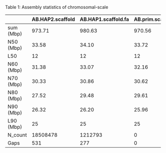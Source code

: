 Table 1: Assembly statistics of chromosomal-scale




|          |  AB.HAP2.scaffold | AB.HAP1.scaffold.fa | AB.prim.scaffold.fa |
| -------- | ----------------- | ------------------- | ------------------- |
| sum (Mbp)      | 973.71            | 980.63              | 970.56              |
| N50 (Mbp)      | 33.58             | 34.10               | 33.72               |
| L50      | 12                | 12                  | 12                  |
| N60 (Mbp)      | 31.38             | 33.07               | 32.16               |
| N70 (Mbp)      | 30.33             | 30.86               | 30.62               |
| N80 (Mbp)      | 27.52             | 29.48               | 29.61               |
| N90 (Mbp)      | 26.32             | 26.20               | 25.96               |
| L90 (Mbp)      | 25                | 25                  | 25                  |
| N_count | 18508478          | 1212793             | 0                   |
| Gaps     | 531               | 277                 | 0                   |
